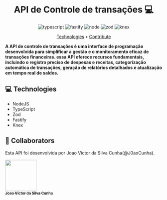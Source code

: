[TYPESCRIPT__BADGE]: https://img.shields.io/badge/typescript-D4FAFF?style=for-the-badge&logo=typescript
[FASTIFY__BADGE]: https://img.shields.io/badge/fastify-005CFE?style=for-the-badge&logo=fastify
[NODE__BADGE]:https://img.shields.io/badge/Node.js-339933.svg?style=for-the-badge&logo=nodedotjs&logoColor=white
[ZOD__BADGE]:https://img.shields.io/badge/Zod-3E67B1.svg?style=for-the-badge&logo=Zod&logoColor=white
[KNEX__BADGE]:https://img.shields.io/badge/Knex.js-D26B38.svg?style=for-the-badge&logo=knexdotjs&logoColor=white

<h1 align="center" style="font-weight: bold;">API de Controle de transações 💻</h1> 

<div align="center">

![typescript][TYPESCRIPT__BADGE]
![fastify][FASTIFY__BADGE]
![node][NODE__BADGE]
![zod][ZOD__BADGE]
![knex][KNEX__BADGE]

</div>


<p align="center">
 <a href="#tech">Technologies</a> • 
 <a href="#contribute">Contribute</a>
</p>

<p align="start" >
    <b>A API de controle de transações é uma interface de programação desenvolvida para simplificar a gestão e o monitoramento eficaz de transações financeiras. essa API oferece recursos fundamentais, incluindo o registro preciso de despesas e receitas, categorização automática de transações, geração de relatórios detalhados e atualização em tempo real de saldos.
    </b>
</p>


<h2 id="technologies">💻 Technologies</h2>

- NodeJS
- TypeScript
- Zod
- Fastify
- Knex


<h2 id="colab">🤝 Collaborators</h2>

Esta API foi desenvolvida por Joao Victor da Silva Cunha(@J0aoCunha).

 <a href="#">
        <img src="https://media.licdn.com/dms/image/D4D03AQFCCuAsAnp6vw/profile-displayphoto-shrink_800_800/0/1681515236076?e=1710979200&v=beta&t=0nH2KnkGeWXN03oLgSvY4Ui7ghdDdU_JX97-yg0SV1o" 
        width="100px;" 
        /><br>
        <sub>
          <b>Joao Victor da Silva Cunha</b>
        </sub>
 </a>

